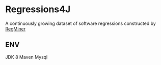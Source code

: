# Regressions4J
A continuously growing dataset of software regressions constructed by [RegMiner](https://github.com/SongXueZhi/RegMiner)
## ENV
JDK 8
Maven
Mysql
